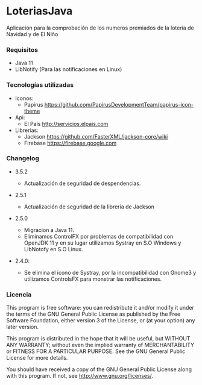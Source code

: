 LoteriasJava
============

Aplicación para la comprobación de los numeros premiados de la lotería de Navidad y de El Niño

### Requisitos ###

* Java 11
* LibNotify (Para las notificaciones en Linux)

### Tecnologías utilizadas ###

* Iconos: 
    * Papirus https://github.com/PapirusDevelopmentTeam/papirus-icon-theme
* Api:
    * El País http://servicios.elpais.com
* Librerias:
    * Jackson https://github.com/FasterXML/jackson-core/wiki
    * Firebase https://firebase.google.com
    
### Changelog ###

* 3.5.2

    * Actualización de seguridad de despendencias.

* 2.5.1

    * Actualización de seguridad de la librería de Jackson

* 2.5.0

    * Migracion a Java 11.
    * Eliminamos ControlFX por problemas de compatibilidad con OpenJDK 11 y en su lugar utilizamos Systray en S.O Windows
    y LibNotofy en S.O Linux. 

* 2.4.0:

    * Se elimina el icono de Systray, por la incompatibilidad con Gnome3 y utilizamos ControlsFX para monstrar las 
    notificaciones.

### Licencia ### 

This program is free software: you can redistribute it and/or modify
it under the terms of the GNU General Public License as published by
the Free Software Foundation, either version 3 of the License, or
(at your option) any later version.

This program is distributed in the hope that it will be useful,
but WITHOUT ANY WARRANTY; without even the implied warranty of
MERCHANTABILITY or FITNESS FOR A PARTICULAR PURPOSE.  See the
GNU General Public License for more details.

You should have received a copy of the GNU General Public License
along with this program.  If not, see <http://www.gnu.org/licenses/>.
